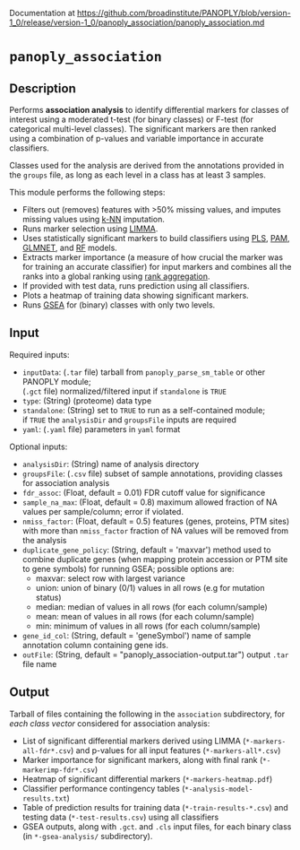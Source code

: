 Documentation at https://github.com/broadinstitute/PANOPLY/blob/version-1_0/release/version-1_0/panoply_association/panoply_association.md

# ```panoply_association```

## Description
Performs **association analysis** to identify differential markers for classes of interest using a moderated t-test (for binary classes) or F-test (for categorical multi-level classes). The significant markers are then ranked using a combination of p-values and variable importance in accurate classifiers. 

Classes used for the analysis are derived from the annotations provided in the ```groups``` file, as long as each level in a class has at least 3 samples.

This module performs the following steps:

* Filters out (removes) features with >50% missing values, and imputes missing values using [k-NN](https://www.rdocumentation.org/packages/bnstruct/versions/1.0.2/topics/knn.impute) imputation.
* Runs marker selection using [LIMMA](https://www.bioconductor.org/packages/release/bioc/vignettes/limma/inst/doc/usersguide.pdf).
* Uses statistically significant markers to build classifiers using [PLS](https://cran.r-project.org/web/packages/pls/vignettes/pls-manual.pdf), [PAM](http://statweb.stanford.edu/~tibs/PAM/pam.pdf), [GLMNET](https://www.rdocumentation.org/packages/glmnet/versions/2.0-16/topics/glmnet), and 
[RF](https://www.rdocumentation.org/packages/randomForest/versions/4.6-14/topics/randomForest) models.
* Extracts marker importance (a measure of how crucial the marker was for training an accurate classifier) for input markers and combines all the ranks into a global ranking using [rank aggregation](https://cran.r-project.org/web/packages/RobustRankAggreg/RobustRankAggreg.pdf). 
* If provided with test data, runs prediction using all classifiers.
* Plots a heatmap of training data showing significant markers.
* Runs [GSEA](http://software.broadinstitute.org/gsea/index.jsp) for (binary) classes with only two levels.

## Input

Required inputs:

* ```inputData```: (`.tar` file) tarball from ```panoply_parse_sm_table``` or other PANOPLY module;\
(`.gct` file) normalized/filtered input if ```standalone``` is ```TRUE```
* ```type```: (String) (proteome) data type
* ```standalone```: (String) set to ```TRUE``` to run as a self-contained module;\
if ```TRUE``` the ```analysisDir``` and ```groupsFile``` inputs are required
* ```yaml```: (`.yaml` file) parameters in `yaml` format

Optional inputs:

* ```analysisDir```: (String) name of analysis directory
* ```groupsFile```: (`.csv` file) subset of sample annotations, providing classes for association analysis
* ```fdr_assoc```: (Float, default = 0.01) FDR cutoff value for significance
* ```sample_na_max```: (Float, default = 0.8) maximum allowed fraction of NA values per sample/column; error if violated.
* ```nmiss_factor```: (Float, default = 0.5) features (genes, proteins, PTM sites) with more than ```nmiss_factor``` fraction of NA values will be removed from the analysis
* ```duplicate_gene_policy```: (String, default = 'maxvar') method used to combine duplicate genes (when mapping protein accession or PTM site to gene symbols) for running GSEA; possible options are:
  - maxvar: select row with largest variance
  - union: union of binary (0/1) values in all rows (e.g for mutation status)
  - median: median of values in all rows (for each column/sample)
  - mean: mean of values in all rows (for each column/sample)
  - min: minimum of values in all rows (for each column/sample)
* ```gene_id_col```: (String, default = 'geneSymbol') name of sample annotation column containing gene ids.
* ```outFile```: (String, default = "panoply_association-output.tar") output `.tar` file name

## Output

Tarball of files containing the following in the `association` subdirectory, for *each class vector* considered for association analysis: 

* List of significant differential markers derived using LIMMA (`*-markers-all-fdr*.csv`) and p-values for all input features (`*-markers-all*.csv`)
* Marker importance for significant markers, along with final rank (`*-markerimp-fdr*.csv`)
* Heatmap of significant differential markers (`*-markers-heatmap.pdf`)
* Classifier performance contingency tables (`*-analysis-model-results.txt`)
* Table of prediction results for training data (`*-train-results-*.csv`) and testing data (`*-test-results.csv`) using all classifiers
* GSEA outputs, along with `.gct`. and `.cls` input files, for each binary class (in `*-gsea-analysis/` subdirectory).
